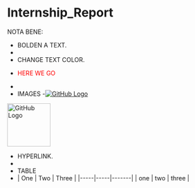 # Internship_Report

NOTA BENE:
- BOLDEN A TEXT.
- 
- CHANGE TEXT COLOR.
- <p style="color:red">HERE WE GO</p>
- 
- IMAGES
-[![GitHub Logo](https://github.githubassets.com/images/modules/logos_page/GitHub-Mark.png)](https://github.com)
<a href="https://github.com">
  <img src="https://github.githubassets.com/images/modules/logos_page/GitHub-Mark.png" alt="GitHub Logo" width="100" height="100">
</a>

- HYPERLINK.
- 
- TABLE
- | One | Two | Three |
|-----|-----|-------|
| one | two | three |
